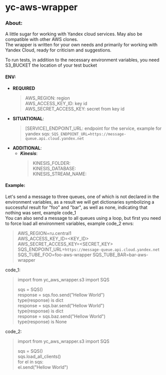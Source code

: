 yc-aws-wrapper
=
### About:
A little sugar for working with Yandex cloud services. May also be compatible with other AWS clones.   
The wrapper is written for your own needs and primarily for working with Yandex Cloud, ready for criticism and suggestions.

To run tests, in addition to the necessary environment variables, you need S3_BUCKET the location of your test bucket

#### ENV:  
- **REQUIRED**
  >AWS_REGION: region  
  AWS_ACCESS_KEY_ID: key id  
  AWS_SECRET_ACCESS_KEY: secret from key id  
- **SITUATIONAL**:
  > [SERVICE]_ENDPOINT_URL: endpoint for the service, example for yandex sqs: `SQS_ENDPOINT_URL=https://message-queue.api.cloud.yandex.net`    
- **ADDITIONAL**:
  - ***Kinesis***:  
    >KINESIS_FOLDER:   
    KINESIS_DATABASE:  
    KINESIS_STREAM_NAME:  

#### Example:
Let's send a message to three queues, one of which is not declared in the environment variables, as a result we will get dictionaries symbolizing a successful result for "foo" and "bar", as well as none, indicating that nothing was sent, example code_1      
You can also send a message to all queues using a loop, but first you need to force load all environment variables, example code_2
envs:   
> AWS_REGION=ru.central1   
> AWS_ACCESS_KEY_ID=<KEY_ID>  
> AWS_SECRET_ACCESS_KEY=<SECRET_KEY>  
> SQS_ENDPOINT_URL=`https://message-queue.api.cloud.yandex.net`  
> SQS_TUBE_FOO=foo-aws-wrapper
> SQS_TUBE_BAR=bar-aws-wrapper

code_1:
> import from yc_aws_wrapper.s3 import SQS   
>   
> sqs = SQS()   
> response = sqs.foo.send("Hellow World")   
> type(response) is dict   
> response = sqs.bar.send("Hellow World")   
> type(response) is dict   
> response = sqs.baz.send("Hellow World")   
> type(response) is None   

code_2:
> import from yc_aws_wrapper.s3 import SQS   
>   
> sqs = SQS()   
> sqs.load_all_clients()   
> for el in sqs:   
>   el.send("Hellow World")